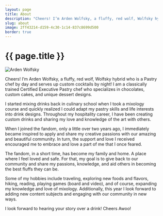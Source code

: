 ```yaml
---
layout: page
title: About
description: "Cheers! I’m Arden Wolfsky, a fluffy, red wolf, Wolfsky hybrid who is a Pastry chef by day and serves up custom cocktails by night! I am a classically trained Certified Executive Pastry chef who specializes in chocolates, custom cakes, and unique dessert designs."
slug: about
image: 2ff43214-d159-4c30-1c14-837c8699d500
border: true
---
```

<h1>{{ page.title }}</h1>
<div class="drink-image-post">
<img src="{{ site.cdn }}{{ page.image }}/public" class="about-me-image" alt="Arden Wolfsky">
</div>

<p>Cheers! I’m Arden Wolfsky, a fluffy, red wolf, Wolfsky hybrid who is a Pastry chef by day and serves up custom cocktails by night! I am a classically trained Certified Executive Pastry chef who specializes in chocolates, custom cakes, and unique dessert designs.</p>

<p>I started mixing drinks back in culinary school when I took a mixology course and quickly realized I could adapt my pastry skills and life interests into drink designs. Throughout my hospitality career, I have been creating custom drinks and sharing my love and knowledge of the art with others.</p>

<p>When I joined the fandom, only a little over two years ago, I immediately became inspired to apply and share my creative passions with our amazing and beautiful community. In turn, the support and love I received encouraged me to embrace and love a part of me that I once feared.</p>

<p>The fandom, in a short time, has become my family and home. A place where I feel loved and safe. For that, my goal is to give back to our community and share my passions, knowledge, and aid others in becoming the best fluffs they can be.</p>

<p>Some of my hobbies include traveling, exploring new foods and flavors, hiking, reading, playing games (board and video), and of course, expanding my knowledge and love of mixology. Additionally, this year I look forward to adding new content subjects and engaging with our community in new ways.</p>

<p> I look forward to hearing your story over a drink! Cheers Awoo!</p>